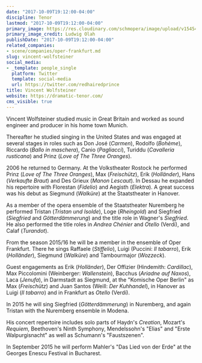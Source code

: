 ```yaml
---
date: "2017-10-09T19:12:00-04:00"
discipline: Tenor
lastmod: "2017-10-09T19:12:00-04:00"
primary_image: https://res.cloudinary.com/schmopera/image/upload/v1545409169/media/webhook-uploads/1507590622165/head.jpg.jpg
primary_image_credit: Ludwig Olah
publishDate: "2017-10-09T19:12:00-04:00"
related_companies:
- scene/companies/oper-frankfurt.md
slug: vincent-wolfsteiner
social_media:
- _template: people_single
  platform: Twitter
  template: social-media
  url: https://twitter.com/redhairedprince
title: Vincent Wolfsteiner
website: https://dramatic-tenor.com/
cms_visible: true
---
```


Vincent Wolfsteiner studied music in Great Britain and worked as sound engineer and producer in his home town Munich.
 
Thereafter he studied singing in the United States and was engaged at several stages in roles such as Don José (*Carmen*), Rodolfo (*Bohème*), Riccardo (*Ballo in maschera*), Canio (*Pagliacci*), Turiddu (*Cavalleria rusticana*) and Prinz (*Love of The Three Oranges*).
 
2006 he returned to Germany. At the Volkstheater Rostock he performed Prinz (*Love of The Three Oranges*), Max (*Freischütz*), Erik (*Holländer*), Hans (*Verkaufte Braut*) and Des Grieux (*Manon Lescaut*). In Dessau he expanded his repertoire with Florestan (*Fidelio*) and Aegisth (*Elektra*). A great success was his debut as Siegmund (*Walküre*) at the Staatstheater in Hanover.
 
As a member of the opera ensemble of the Staatstheater Nuremberg he performed Tristan (*Tristan und Isolde*), Loge (*Rheingold*) and Siegfried (*Siegfried* and *Götterdämmerung*) and the title role in Wagner's *Siegfried*. He also performed the title roles in *Andrea Chénier* and *Otello* (Verdi), and Calaf (*Turandot*).
 
From the season 2015/16 he will be a member in the ensemble of Oper Frankfurt. There he sings Raffaele (*Stiffelio*), Luigi (Puccini: *Il tabarro*), Erik (*Holländer*), Siegmund (*Walküre*) and Tambourmajor (*Wozzeck*).
 
Guest engagements as Erik (*Holländer*), Der Offizier (Hindemith: *Cardillac*), Max Piccolomini (Weinberger: *Wallenstein*), Bacchus (*Ariadne auf Naxos*), Laca (*Jenufa*), in Darmstadt as Siegmund, at the "Komische Oper Berlin" as Max (*Freischütz*) and Juan Santos (Weill: *Der Kuhhandel*), in Hanover as Luigi (*Il tabarro*) and in Frankfurt as *Otello* (Verdi).
 
In 2015 he will sing Siegfried (*Götterdämmerung*) in Nuremberg, and again Tristan with the Nuremberg ensemble in Modena.
 
His concert repertoire includes solo parts of Haydn's *Creation*, Mozart's *Requiem*, Beethoven's Ninth Symphony, Mendelssohn's "Elias" and "Erste Walpurgisnacht" as well as Schumann's "Faustszenen".

In September 2015 he will perform Mahler's "Das Lied von der Erde" at the Georges Enescu Festival in Bucharest.
 
